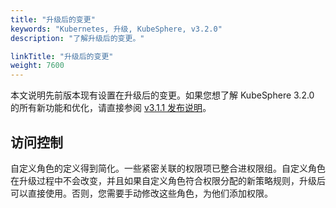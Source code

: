 ```yaml
---
title: "升级后的变更"
keywords: "Kubernetes, 升级, KubeSphere, v3.2.0"
description: "了解升级后的变更。"

linkTitle: "升级后的变更"
weight: 7600
---
```


本文说明先前版本现有设置在升级后的变更。如果您想了解 KubeSphere 3.2.0 的所有新功能和优化，请直接参阅 [v3.1.1 发布说明](../../release/release-v311/)。

## 访问控制

自定义角色的定义得到简化。一些紧密关联的权限项已整合进权限组。自定义角色在升级过程中不会改变，并且如果自定义角色符合权限分配的新策略规则，升级后可以直接使用。否则，您需要手动修改这些角色，为他们添加权限。

